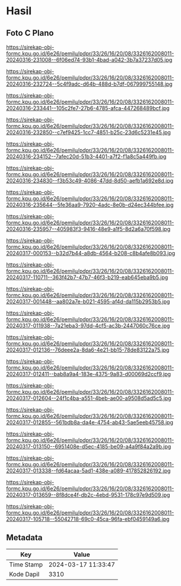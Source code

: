 # Hasil

## Foto C Plano

https://sirekap-obj-formc.kpu.go.id/6e26/pemilu/pdpr/33/26/16/20/08/3326162008011-20240316-231008--6f06ed74-93b1-4bad-a042-3b7a37237d05.jpg

https://sirekap-obj-formc.kpu.go.id/6e26/pemilu/pdpr/33/26/16/20/08/3326162008011-20240316-232724--5c4f9adc-d64b-488d-b7df-067999755148.jpg

https://sirekap-obj-formc.kpu.go.id/6e26/pemilu/pdpr/33/26/16/20/08/3326162008011-20240316-233441--105c2fe7-27b6-4785-afca-447268489bcf.jpg

https://sirekap-obj-formc.kpu.go.id/6e26/pemilu/pdpr/33/26/16/20/08/3326162008011-20240316-232850--c7ef9425-1cc7-4851-b25c-23d6c5231e45.jpg

https://sirekap-obj-formc.kpu.go.id/6e26/pemilu/pdpr/33/26/16/20/08/3326162008011-20240316-234152--7afec20d-51b3-4401-a7f2-f1a8c5a449fb.jpg

https://sirekap-obj-formc.kpu.go.id/6e26/pemilu/pdpr/33/26/16/20/08/3326162008011-20240316-234830--f3b53c49-4086-47dd-8d50-aefb1a692e8d.jpg

https://sirekap-obj-formc.kpu.go.id/6e26/pemilu/pdpr/33/26/16/20/08/3326162008011-20240316-235644--5fe36aa9-7920-4adc-8e0b-d24ec344bfee.jpg

https://sirekap-obj-formc.kpu.go.id/6e26/pemilu/pdpr/33/26/16/20/08/3326162008011-20240316-235957--405983f3-9416-48e9-a1f5-8d2a6a70f598.jpg

https://sirekap-obj-formc.kpu.go.id/6e26/pemilu/pdpr/33/26/16/20/08/3326162008011-20240317-000153--b32d7b44-a8db-4564-b208-c8b4afe8b093.jpg

https://sirekap-obj-formc.kpu.go.id/6e26/pemilu/pdpr/33/26/16/20/08/3326162008011-20240317-110711--363f42b7-47b7-46f3-b219-eab645eba9b5.jpg

https://sirekap-obj-formc.kpu.go.id/6e26/pemilu/pdpr/33/26/16/20/08/3326162008011-20240317-001448--aa802a7e-b021-4595-af4d-da115b2953b5.jpg

https://sirekap-obj-formc.kpu.go.id/6e26/pemilu/pdpr/33/26/16/20/08/3326162008011-20240317-011938--7a21eba3-97dd-4cf5-ac3b-2447060c76ce.jpg

https://sirekap-obj-formc.kpu.go.id/6e26/pemilu/pdpr/33/26/16/20/08/3326162008011-20240317-012136--76deee2a-8da6-4e21-bb15-78de83122a75.jpg

https://sirekap-obj-formc.kpu.go.id/6e26/pemilu/pdpr/33/26/16/20/08/3326162008011-20240317-012411--bab8a9a4-183e-4375-9a83-d00069d2ccf9.jpg

https://sirekap-obj-formc.kpu.go.id/6e26/pemilu/pdpr/33/26/16/20/08/3326162008011-20240317-012604--24f1c4ba-a551-4beb-ae00-a9508d5ad5c5.jpg

https://sirekap-obj-formc.kpu.go.id/6e26/pemilu/pdpr/33/26/16/20/08/3326162008011-20240317-012855--561bdb8a-da4e-4754-ab43-5ae5eeb45758.jpg

https://sirekap-obj-formc.kpu.go.id/6e26/pemilu/pdpr/33/26/16/20/08/3326162008011-20240317-013150--6951408e-d5ec-4185-be09-a4a9f84a2a9b.jpg

https://sirekap-obj-formc.kpu.go.id/6e26/pemilu/pdpr/33/26/16/20/08/3326162008011-20240317-013338--fd64acaa-5ad1-438e-a089-417852826192.jpg

https://sirekap-obj-formc.kpu.go.id/6e26/pemilu/pdpr/33/26/16/20/08/3326162008011-20240317-013659--8f8dce4f-db2c-4ebd-9531-178c97e9d509.jpg

https://sirekap-obj-formc.kpu.go.id/6e26/pemilu/pdpr/33/26/16/20/08/3326162008011-20240317-105718--55042718-69c0-45ca-96fa-ebf0459149a6.jpg


## Metadata

| Key        | Value               |
| ---------- | ------------------- |
| Time Stamp | 2024-03-17 11:33:47 |
| Kode Dapil | 3310                |



